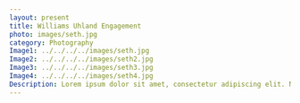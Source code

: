 ```yaml
---
layout: present
title: Williams Uhland Engagement
photo: images/seth.jpg
category: Photography
Image1: ../../../../images/seth.jpg
Image2: ../../../../images/seth2.jpg
Image3: ../../../../images/seth3.jpg
Image4: ../../../../images/seth4.jpg
Description: Lorem ipsum dolor sit amet, consectetur adipiscing elit. Nullam nec enim convallis, iaculis nunc quis, tristique sapien. Proin ut arcu quis massa suscipit dictum. Proin accumsan orci ut posuere pharetra. Etiam et lectus in mi vulputate sollicitudin nec eget augue. Ut accumsan, orci ac laoreet fermentum, dui nibh consectetur orci, nec finibus leo arcu nec risus. Donec facilisis eros sed auctor ultricies. Nam sagittis elementum mi, quis efficitur lorem volutpat quis. Morbi sagittis bibendum velit, id aliquam magna. Sed luctus id elit non elementum. Etiam posuere fringilla ligula, eu tincidunt lectus commodo in. Nunc id volutpat nibh. Quisque at risus id odio venenatis sodales nec nec felis. Vivamus ut aliquet massa. Sed id tempor lacus, non sollicitudin ligula. Duis consequat efficitur egestas. Morbi arcu urna, iaculis vel eros a, molestie sodales ex.
---
```


